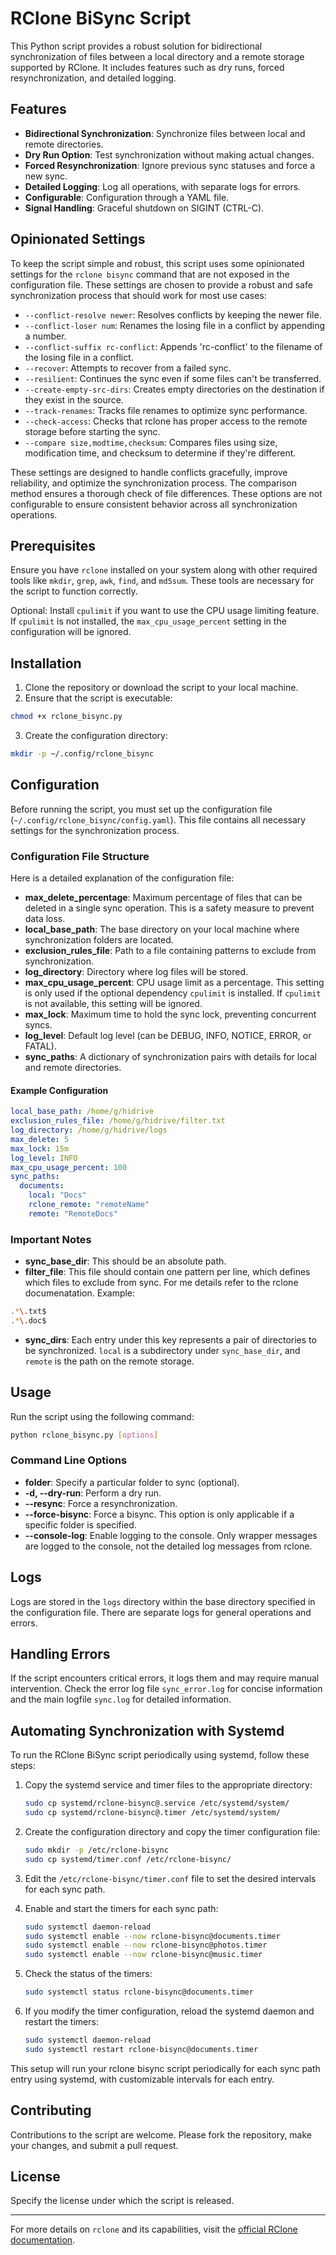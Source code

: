 # RClone BiSync Script

This Python script provides a robust solution for bidirectional synchronization of files between a local directory and a remote storage supported by RClone. It includes features such as dry runs, forced resynchronization, and detailed logging.

## Features

- **Bidirectional Synchronization**: Synchronize files between local and remote directories.
- **Dry Run Option**: Test synchronization without making actual changes.
- **Forced Resynchronization**: Ignore previous sync statuses and force a new sync.
- **Detailed Logging**: Log all operations, with separate logs for errors.
- **Configurable**: Configuration through a YAML file.
- **Signal Handling**: Graceful shutdown on SIGINT (CTRL-C).

## Opinionated Settings

To keep the script simple and robust, this script uses some opinionated settings for the `rclone bisync` command that are not exposed in the configuration file. These settings are chosen to provide a robust and safe synchronization process that should work for most use cases:

- `--conflict-resolve newer`: Resolves conflicts by keeping the newer file.
- `--conflict-loser num`: Renames the losing file in a conflict by appending a number.
- `--conflict-suffix rc-conflict`: Appends 'rc-conflict' to the filename of the losing file in a conflict.
- `--recover`: Attempts to recover from a failed sync.
- `--resilient`: Continues the sync even if some files can't be transferred.
- `--create-empty-src-dirs`: Creates empty directories on the destination if they exist in the source.
- `--track-renames`: Tracks file renames to optimize sync performance.
- `--check-access`: Checks that rclone has proper access to the remote storage before starting the sync.
- `--compare size,modtime,checksum`: Compares files using size, modification time, and checksum to determine if they're different.

These settings are designed to handle conflicts gracefully, improve reliability, and optimize the synchronization process. The comparison method ensures a thorough check of file differences. These options are not configurable to ensure consistent behavior across all synchronization operations.

## Prerequisites

Ensure you have `rclone` installed on your system along with other required tools like `mkdir`, `grep`, `awk`, `find`, and `md5sum`. These tools are necessary for the script to function correctly.

Optional: Install `cpulimit` if you want to use the CPU usage limiting feature. If `cpulimit` is not installed, the `max_cpu_usage_percent` setting in the configuration will be ignored.

## Installation

1. Clone the repository or download the script to your local machine.
2. Ensure that the script is executable:

```bash
chmod +x rclone_bisync.py
```

3. Create the configuration directory:

```bash
mkdir -p ~/.config/rclone_bisync
```

## Configuration

Before running the script, you must set up the configuration file (`~/.config/rclone_bisync/config.yaml`). This file contains all necessary settings for the synchronization process.

### Configuration File Structure

Here is a detailed explanation of the configuration file:

- **max_delete_percentage**: Maximum percentage of files that can be deleted in a single sync operation. This is a safety measure to prevent data loss.
- **local_base_path**: The base directory on your local machine where synchronization folders are located.
- **exclusion_rules_file**: Path to a file containing patterns to exclude from synchronization.
- **log_directory**: Directory where log files will be stored.
- **max_cpu_usage_percent**: CPU usage limit as a percentage. This setting is only used if the optional dependency `cpulimit` is installed. If `cpulimit` is not available, this setting will be ignored.
- **max_lock**: Maximum time to hold the sync lock, preventing concurrent syncs.
- **log_level**: Default log level (can be DEBUG, INFO, NOTICE, ERROR, or FATAL).
- **sync_paths**: A dictionary of synchronization pairs with details for local and remote directories.

#### Example Configuration

```yaml
local_base_path: /home/g/hidrive
exclusion_rules_file: /home/g/hidrive/filter.txt
log_directory: /home/g/hidrive/logs
max_delete: 5
max_lock: 15m
log_level: INFO
max_cpu_usage_percent: 100
sync_paths:
  documents:
    local: "Docs"
    rclone_remote: "remoteName"
    remote: "RemoteDocs"
```

### Important Notes

- **sync_base_dir**: This should be an absolute path.
- **filter_file**: This file should contain one pattern per line, which defines which files to exclude from sync. For me details refer to the rclone documenatation. Example:

```bash
.*\.txt$
.*\.doc$
```

- **sync_dirs**: Each entry under this key represents a pair of directories to be synchronized. `local` is a subdirectory under `sync_base_dir`, and `remote` is the path on the remote storage.

## Usage

Run the script using the following command:

```bash
python rclone_bisync.py [options]
```

### Command Line Options

- **folder**: Specify a particular folder to sync (optional).
- **-d, --dry-run**: Perform a dry run.
- **--resync**: Force a resynchronization.
- **--force-bisync**: Force a bisync. This option is only applicable if a specific folder is specified.
- **--console-log**: Enable logging to the console. Only wrapper messages are logged to the console, not the detailed log messages from rclone.

## Logs

Logs are stored in the `logs` directory within the base directory specified in the configuration file. There are separate logs for general operations and errors.

## Handling Errors

If the script encounters critical errors, it logs them and may require manual intervention. Check the error log file `sync_error.log` for concise information and the main logfile `sync.log` for detailed information.

## Automating Synchronization with Systemd

To run the RClone BiSync script periodically using systemd, follow these steps:

1. Copy the systemd service and timer files to the appropriate directory:

   ```bash
   sudo cp systemd/rclone-bisync@.service /etc/systemd/system/
   sudo cp systemd/rclone-bisync@.timer /etc/systemd/system/
   ```

2. Create the configuration directory and copy the timer configuration file:

   ```bash
   sudo mkdir -p /etc/rclone-bisync
   sudo cp systemd/timer.conf /etc/rclone-bisync/
   ```

3. Edit the `/etc/rclone-bisync/timer.conf` file to set the desired intervals for each sync path.

4. Enable and start the timers for each sync path:

   ```bash
   sudo systemctl daemon-reload
   sudo systemctl enable --now rclone-bisync@documents.timer
   sudo systemctl enable --now rclone-bisync@photos.timer
   sudo systemctl enable --now rclone-bisync@music.timer
   ```

5. Check the status of the timers:

   ```bash
   sudo systemctl status rclone-bisync@documents.timer
   ```

6. If you modify the timer configuration, reload the systemd daemon and restart the timers:

   ```bash
   sudo systemctl daemon-reload
   sudo systemctl restart rclone-bisync@documents.timer
   ```

This setup will run your rclone bisync script periodically for each sync path entry using systemd, with customizable intervals for each entry.

## Contributing

Contributions to the script are welcome. Please fork the repository, make your changes, and submit a pull request.

## License

Specify the license under which the script is released.

---

For more details on `rclone` and its capabilities, visit the [official RClone documentation](https://rclone.org/docs/).
